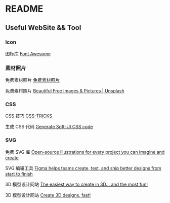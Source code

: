 # README

## Useful WebSite && Tool

### Icon

图标库 [Font Awesome](https://fontawesome.com/)

### 素材照片

免费素材照片 [免费素材照片](https://www.pexels.com/zh-cn/)

免费素材照片 [Beautiful Free Images &amp; Pictures | Unsplash](https://unsplash.com/)

### CSS

CSS 技巧 [CSS-TRICKS](https://css-tricks.com/)

生成 CSS 代码 [Generate Soft-UI CSS code](https://neumorphism.io/)

### SVG

免费 SVG 库 [Open-source illustrations for every project you can imagine and create](https://undraw.co/)

SVG 编辑工具 [Figma helps teams create, test, and ship better designs from start to finish](https://www.figma.com/)

3D 模型设计网站 [The easiest way to create in 3D... and the most fun!](https://www.3dslash.net/index.php)

3D 模型设计网站 [Create 3D designs, fast!](https://www.vectary.com)
